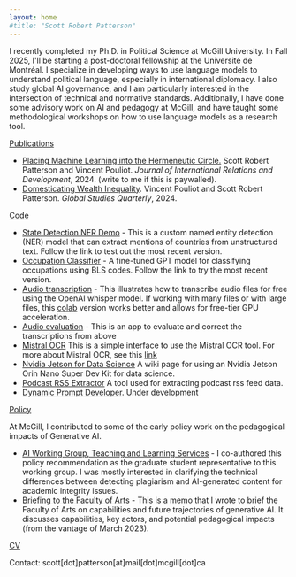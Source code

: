 ```yaml
---
layout: home
#title: "Scott Robert Patterson"
---
```

I recently completed my Ph.D. in Political Science at McGill University. In Fall 2025, I'll be starting a post-doctoral fellowship at the Université de Montréal. I specialize in developing ways to use language models to understand political language, especially in international diplomacy. I also study global AI governance, and I am particularly interested in the intersection of technical and normative standards. Additionally, I have done some advisory work on AI and pedagogy at McGill, and have taught some methodological workshops on how to use language models as a research tool. 

[Publications](publications)
  - [Placing Machine Learning into the Hermeneutic Circle.](https://link.springer.com/article/10.1057/s41268-024-00335-4) Scott Robert Patterson and Vincent Pouliot. *Journal of International Relations and Development*, 2024. (write to me if this is paywalled).
  - [Domesticating Wealth Inequality](https://doi.org/10.1093/isagsq/ksae023). Vincent Pouliot and Scott Robert Patterson. *Global Studies Quarterly*, 2024.

[Code](Code)
  - [State Detection NER Demo](https://patterson-s-state-detector-ner-app-vz4hx4.streamlit.app/) - This is a custom named entity detection (NER) model that can extract mentions of countries from unstructured text. Follow the link to test out the most recent version. 
  - [Occupation Classifier](https://occupationclassifierfinetunegit-tgydnpdgrq3ddjrf5e8plp.streamlit.app/) - A fine-tuned GPT model for classifying occupations using BLS codes. Follow the link to try the most recent version. 
  - [Audio transcription](https://whispertranscriber-ypxjgklxlqn6zbmz6e9w8h.streamlit.app/) - This illustrates how to transcribe audio files for free using the OpenAI whisper model. If working with many files or with large files, this [colab](https://colab.research.google.com/drive/10qucU8nBED9LA-aIZ8ViK7yR_4btqEnL?usp=sharing) version works better and allows for free-tier GPU acceleration.
  - [Audio evaluation](https://audio-evaluation.streamlit.app/) - This is an app to evaluate and correct the transcriptions from above
  - [Mistral OCR](https://mistral-ocr-gui.streamlit.app/) This is a simple interface to use the Mistral OCR tool. For more about Mistral OCR, see this [link](https://mistral.ai/fr/news/mistral-ocr)
  - [Nvidia Jetson for Data Science](jetson-remote-guide.md) A wiki page for using an Nvidia Jetson Orin Nano Super Dev Kit for data science.
  - [Podcast RSS Extractor](https://podcast-rss.streamlit.app/) A tool used for extracting podcast rss feed data.
  - [Dynamic Prompt Developer](https://searchagent-patterson.streamlit.app/). Under development

[Policy](Policy)

At McGill, I contributed to some of the early policy work on the pedagogical impacts of Generative AI.

- [AI Working Group, Teaching and Learning Services](https://www.mcgill.ca/stl/files/stl/stl_recommendations_2.pdf) - I co-authored this policy recommendation as the graduate student representative to this working group. I was mostly interested in clarifying the technical differences between detecting plagiarism and AI-generated content for academic integrity issues.
- [Briefing to the Faculty of Arts](https://docs.google.com/document/d/1MYb3u-87lDRLgY9kQRfMxMLJLiq-pLSR/edit?usp=drive_link&ouid=117443471251182349467&rtpof=true&sd=true) - This is a memo that I wrote to brief the Faculty of Arts on capabilities and future trajectories of generative AI. It discusses capabilities, key actors, and potential pedagogical impacts (from the vantage of March 2023).

[CV](CV)

Contact: scott[dot]patterson[at]mail[dot]mcgill[dot]ca
